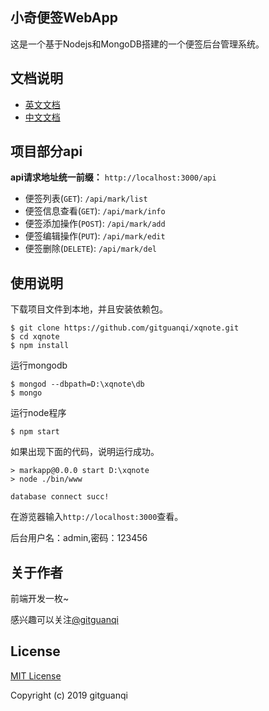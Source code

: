 ## 小奇便签WebApp

这是一个基于Nodejs和MongoDB搭建的一个便签后台管理系统。

## 文档说明

+ [英文文档](README.md)
+ [中文文档](zh-CN.md)

## 项目部分api

**api请求地址统一前缀：** `http://localhost:3000/api`

+ 便签列表(`GET`): `/api/mark/list`
+ 便签信息查看(`GET`): `/api/mark/info`
+ 便签添加操作(`POST`): `/api/mark/add`
+ 便签编辑操作(`PUT`): `/api/mark/edit`
+ 便签删除(`DELETE`): `/api/mark/del`

## 使用说明

下载项目文件到本地，并且安装依赖包。

```
$ git clone https://github.com/gitguanqi/xqnote.git
$ cd xqnote
$ npm install
```

运行mongodb

```
$ mongod --dbpath=D:\xqnote\db
$ mongo
```

运行node程序

```
$ npm start
```

如果出现下面的代码，说明运行成功。

```
> markapp@0.0.0 start D:\xqnote
> node ./bin/www

database connect succ!
```

在游览器输入`http://localhost:3000`查看。

后台用户名：admin,密码：123456

## 关于作者

前端开发一枚~ 

感兴趣可以关注[@gitguanqi](https://github.com/gitguanqi)

## License

[MIT License](http://opensource.org/licenses/MIT)

Copyright (c) 2019 gitguanqi